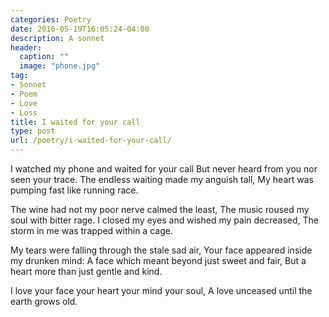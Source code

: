 ```yaml
---
categories: Poetry
date: 2016-05-19T16:05:24-04:00
description: A sonnet
header:
  caption: ""
  image: "phone.jpg"
tag:
- Sonnet
- Poem
- Love
- Loss
title: I waited for your call
type: post
url: /poetry/i-waited-for-your-call/
---
```


I watched my phone and waited for your call
But never heard from you nor seen your trace.
The endless waiting made my anguish tall,
My heart was pumping fast like running race.

The wine had not my poor nerve calmed the least,
The music roused my soul with bitter rage.
I closed my eyes and wished my pain decreased,
The storm in me was trapped within a cage.

My tears were falling through the stale sad air,
Your face appeared inside my drunken mind:
A face which meant beyond just sweet and fair,
But a heart more than just gentle and kind.

I love your face your heart your mind your soul,
A love unceased until the earth grows old.

